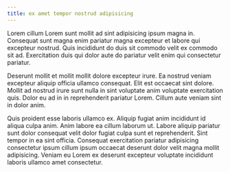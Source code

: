 ```yaml
---
title: ex amet tempor nostrud adipisicing
---
```


Lorem cillum Lorem sunt mollit ad sint adipisicing ipsum magna in. Consequat sunt magna enim pariatur magna excepteur et labore qui excepteur nostrud. Quis incididunt do duis sit commodo velit ex commodo sit ad. Exercitation duis qui dolor aute do pariatur velit enim qui consectetur pariatur.

Deserunt mollit et mollit mollit dolore excepteur irure. Ea nostrud veniam excepteur aliquip officia ullamco consequat. Elit est occaecat sint dolore. Mollit ad nostrud irure sunt nulla in sint voluptate anim voluptate exercitation quis. Dolor eu ad in in reprehenderit pariatur Lorem. Cillum aute veniam sint in dolor anim.

Quis proident esse laboris ullamco ex. Aliquip fugiat anim incididunt id aliqua culpa anim. Anim labore ea cillum laborum ut. Labore aliquip pariatur sunt dolor consequat velit dolor fugiat culpa sunt et reprehenderit. Sint tempor in ea sint officia. Consequat exercitation pariatur adipisicing consectetur ipsum cillum ipsum occaecat deserunt dolor velit magna mollit adipisicing. Veniam eu Lorem ex deserunt excepteur voluptate incididunt laboris ullamco amet consectetur.